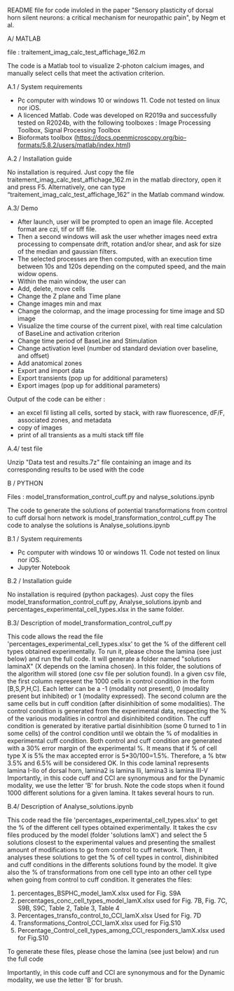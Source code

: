 README file for code invloled in the paper "Sensory plasticity of dorsal horn silent neurons: a critical mechanism for neuropathic pain", by Negm et al.

A/ MATLAB 

file : traitement_imag_calc_test_affichage_162.m

The code is a Matlab tool to visualize 2-photon calcium images, and manually select cells that meet the activation criterion. 

A.1 / System requirements

-	Pc computer with windows 10 or windows 11. Code not tested on linux nor iOS. 
-	A licenced Matlab. Code was developed on R2019a and successfully tested on R2024b, with the following toolboxes : Image Processing Toolbox, Signal Processing Toolbox
-	Bioformats toolbox (https://docs.openmicroscopy.org/bio-formats/5.8.2/users/matlab/index.html)

A.2 / Installation guide

No installation is required. Just copy the file traitement_imag_calc_test_affichage_162.m in the matlab directory, open it and press F5. 
Alternatively, one can type “traitement_imag_calc_test_affichage_162” in the Matlab command window.

A.3/ Demo

-	After launch, user will be prompted to open an image file. Accepted format are czi, tif or tiff file. 
-	Then a second windows will ask the user whether images need extra processing to compensate drift, rotation and/or shear, and ask for size of the median and gaussian filters. 
-	The selected processes are then computed, with an execution time between 10s and 120s depending on the computed speed, and the main widow opens.
-	Within the main window, the user can
  - Add, delete, move cells
  - Change the Z plane and Time plane
  - Change images min and max
  - Change the colormap, and the image processing for time image and SD image
  - Visualize the time course of the current pixel, with real time calculation of BaseLine and activation criterion
  - Change time period of BaseLine and Stimulation
  - Change activation level (number od standard deviation over baseline, and offset)
  - Add anatomical zones
  - Export and import data
  - Export transients (pop up for additional parameters)
  - Export images (pop up for additional parameters)

Output of the code can be either : 
-	an excel fil listing all cells, sorted by stack, with raw fluorescence, dF/F, associated zones, and metadata
-	copy of images
-	print of all transients as a multi stack tiff file

A.4/ test file

Unzip "Data test and results.7z" file containing an image and its corresponding results to be used with the code

B / PYTHON

Files : model_transformation_control_cuff.py and nalyse_solutions.ipynb 

The code to generate the solutions of potential transformations from control to cuff dorsal horn network is model_transformation_control_cuff.py
The code to analyse the solutions is Analyse_solutions.ipynb 

B.1 / System requirements

-	Pc computer with windows 10 or windows 11. Code not tested on linux nor iOS. 
-	Jupyter Notebook

B.2 / Installation guide

No installation is required (python packages). Just copy the files model_transformation_control_cuff.py, Analyse_solutions.ipynb and percentages_experimental_cell_types.xlsx in the same folder.

B.3/ Description of model_transformation_control_cuff.py

This code allows the read the file 'percentages_experimental_cell_types.xlsx' to get the % of the different cell types obtained experimentally.
To run it, please chose the lamina (see just below) and run the full code.
It will generate a folder named "solutions laminaX" (X depends on the lamina chosen).
In this folder, the solutions of the algorithm will stored (one csv file per solution found).
In a given csv file, the first column represent the 1000 cells in control condition in the form [B,S,P,H,C]. Each letter can be a -1 (modality not present), 0 (modality present but inhibited) or 1 (modality expressed). The second column are the same cells but in cuff condition (after disinhibition of some modalities).
The control condition is generated from the experimental data, respecting the % of the various modalities in control and disinhibited condition. The cuff condition is generated by iterative partial disinhibition (some 0 turned to 1 in some cells) of the control condition until we obtain the % of modalities in experimental cuff condition.
Both control and cuff condition are generated with a 30% error margin of the experimental %. It means that if % of cell type X is 5% the max accepted error is 5*30/100=1.5%. Therefore, a % btw 3.5% and 6.5% will be considered OK.
In this code lamina1 represents lamina I-IIo of dorsal horn, lamina2 is lamina IIi, lamina3 is lamina III-V
Importantly, in this code cuff and CCI are synonymous and for the Dynamic modality, we use the letter 'B' for brush.
Note the code stops when it found 1000 different solutions for a given lamina. It takes several hours to run.

B.4/ Description of Analyse_solutions.ipynb

This code read the file 'percentages_experimental_cell_types.xlsx' to get the % of the different cell types obtained experimentally.
It takes the csv files produced by the model (folder 'solutions lamX') and select the 5 solutions closest to the experimental values and presenting the smallest amount of modifications to go from control to cuff network.
Then, it analyses these solutions to get the % of cell types in control, dishinibited and cuff conditions in the differents solutions found by the model.
It give also the % of transformations from one cell type into an other cell type when going from control to cuff condition.
It generates the files:
1) percentages_BSPHC_model_lamX.xlsx used for Fig. S9A
2) percentages_conc_cell_types_model_lamX.xlsx used for Fig. 7B, Fig. 7C, S9B, S9C, Table 2, Table 3, Table 4
3) Percentages_transfo_control_to_CCI_lamX.xlsx Used for Fig. 7D
4) Transformations_Control_CCI_lamX.xlsx used for Fig.S10
5) Percentage_Control_cell_types_among_CCI_responders_lamX.xlsx used for Fig.S10

To generate these files, please chose the lamina (see just below) and run the full code

Importantly, in this code cuff and CCI are synonymous and for the Dynamic modality, we use the letter 'B' for brush.


